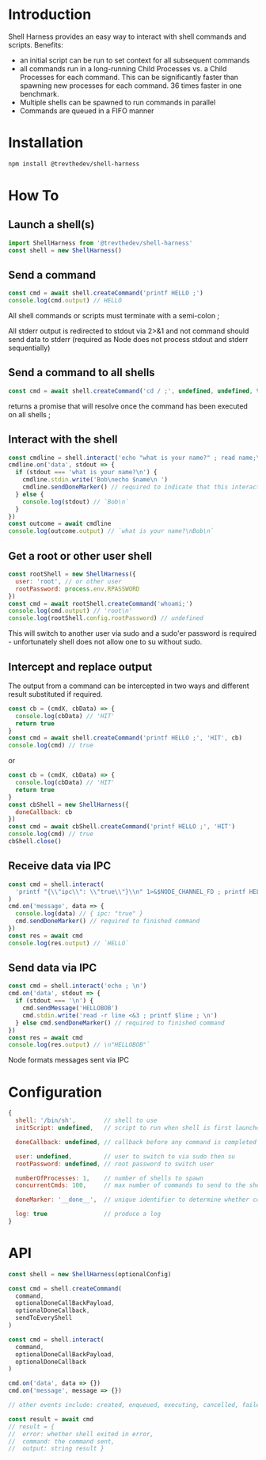 # Introduction

Shell Harness provides an easy way to interact with shell commands and scripts. Benefits:

- an initial script can be run to set context for all subsequent commands
- all commands run in a long-running Child Processes vs. a Child Processes for each command.  This can be significantly faster than spawning new processes for each command.  36 times faster in one benchmark.
- Multiple shells can be spawned to run commands in parallel
- Commands are queued in a FIFO manner

# Installation

```bash
npm install @trevthedev/shell-harness
```

# How To

## Launch a shell(s)

```javascript
import ShellHarness from '@trevthedev/shell-harness'
const shell = new ShellHarness()
```

## Send a command

```javascript
const cmd = await shell.createCommand('printf HELLO ;')
console.log(cmd.output) // HELLO
```

All shell commands or scripts must terminate with a semi-colon ;

All stderr output is redirected to stdout via 2>&1 and not command should send data to stderr (required as Node does not process stdout and stderr sequentially)

## Send a command to all shells

```javascript
const cmd = await shell.createCommand('cd / ;', undefined, undefined, true)
```

returns a promise that will resolve once the command has been executed on all shells ;

## Interact with the shell

```javascript
const cmdline = shell.interact('echo "what is your name?" ; read name;\n')
cmdline.on('data', stdout => {
  if (stdout === 'what is your name?\n') {
    cmdline.stdin.write('Bob\necho $name\n ')
    cmdline.sendDoneMarker() // required to indicate that this interaction is completed
  } else {
    console.log(stdout) // `Bob\n`
  }
})
const outcome = await cmdline
console.log(outcome.output) // `what is your name?\nBob\n`
```

## Get a root or other user shell

```javascript
const rootShell = new ShellHarness({
  user: 'root', // or other user
  rootPassword: process.env.RPASSWORD
})
const cmd = await rootShell.createCommand('whoami;')
console.log(cmd.output) // 'root\n'
console.log(rootShell.config.rootPassword) // undefined
```

This will switch to another user via sudo and a sudo'er password is required - unfortunately shell does not allow one to su without sudo.

## Intercept and replace output

The output from a command can be intercepted in two ways and different result substituted if required.

```javascript
const cb = (cmdX, cbData) => {
  console.log(cbData) // 'HIT'
  return true
}
const cmd = await shell.createCommand('printf HELLO ;', 'HIT', cb)
console.log(cmd) // true
```

or

```javascript
const cb = (cmdX, cbData) => {
  console.log(cbData) // 'HIT'
  return true
}
const cbShell = new ShellHarness({
  doneCallback: cb
})
const cmd = await cbShell.createCommand('printf HELLO ;', 'HIT')
console.log(cmd) // true
cbShell.close()
```

## Receive data via IPC

```javascript
const cmd = shell.interact(
  'printf "{\\"ipc\\": \\"true\\"}\\n" 1>&$NODE_CHANNEL_FD ; printf HELLO ; \n'
)
cmd.on('message', data => {
  console.log(data) // { ipc: "true" }
  cmd.sendDoneMarker() // required to finished command
})
const res = await cmd
console.log(res.output) // `HELLO`
```

## Send data via IPC

```javascript
const cmd = shell.interact('echo ; \n')
cmd.on('data', stdout => {
  if (stdout === '\n') {
    cmd.sendMessage('HELLOBOB')
    cmd.stdin.write('read -r line <&3 ; printf $line ; \n')
  } else cmd.sendDoneMarker() // required to finished command
})
const res = await cmd
console.log(res.output) // \n"HELLOBOB"`
```

Node formats messages sent via IPC

# Configuration

```javascript
{
  shell: '/bin/sh',        // shell to use
  initScript: undefined,   // script to run when shell is first launched

  doneCallback: undefined, // callback before any command is completed

  user: undefined,         // user to switch to via sudo then su
  rootPassword: undefined, // root password to switch user

  numberOfProcesses: 1,    // number of shells to spawn
  concurrentCmds: 100,     // max number of commands to send to the shell at a time per shell

  doneMarker: '__done__',  // unique identifier to determine whether command is completed - a sequential number is also added

  log: true                // produce a log
}
```

# API

```javascript
const shell = new ShellHarness(optionalConfig)

const cmd = shell.createCommand(
  command,
  optionalDoneCallBackPayload,
  optionalDoneCallback,
  sendToEveryShell
)

const cmd = shell.interact(
  command,
  optionalDoneCallBackPayload,
  optionalDoneCallback
)

cmd.on('data', data => {})
cmd.on('message', message => {})

// other events include: created, enqueued, executing, cancelled, failed and finished

const result = await cmd
// result = {
//  error: whether shell exited in error,
//  command: the command sent,
//  output: string result }
```
